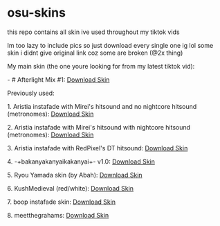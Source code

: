 # osu-skins
this repo contains all skin ive used throughout my tiktok vids

Im too lazy to include pics so just download every single one ig lol 
some skin i didnt give original link coz some are broken (@2x thing)

My main skin (the one youre looking for from my latest tiktok vid):

<p>- # Afterlight Mix #1: <a href="https://afterlight0338.s-ul.eu/07B2bqQx" download>Download Skin</a></p>

Previously used:

<p>1. Aristia instafade with Mirei's hitsound and no nightcore hitsound (metronomes): <a href="https://afterlight0338.s-ul.eu/2gYrdEia" download>Download Skin</a></p>

<p>2. Aristia instafade with Mirei's hitsound with nightcore hitsound (metronomes): <a href="https://afterlight0338.s-ul.eu/HT3X6Bfm" download>Download Skin</a></p>

<p>3. Aristia instafade with RedPixel's DT hitsound: <a href="https://afterlight0338.s-ul.eu/JUP088TT" download>Download Skin</a></p>

<p>4. -+bakanyakanyaikakanyai+- v1.0: <a href="https://skins.osuck.net/skins/602?v=0" download>Download Skin</a></p>

<p>5. Ryou Yamada skin (by Abah): <a href="https://afterlight0338.s-ul.eu/7k8R3Km4" download>Download Skin</a></p>

<p>6. KushMedieval (red/white): <a href="https://afterlight0338.s-ul.eu/ZlI5E3CX" download>Download Skin</a></p>

<p>7. boop instafade skin: <a href="https://afterlight0338.s-ul.eu/jaBo079g" download>Download Skin</a></p>

<p>8. meetthegrahams: <a href="https://afterlight0338.s-ul.eu/Jmkl3ACw" download>Download Skin</a></p>
